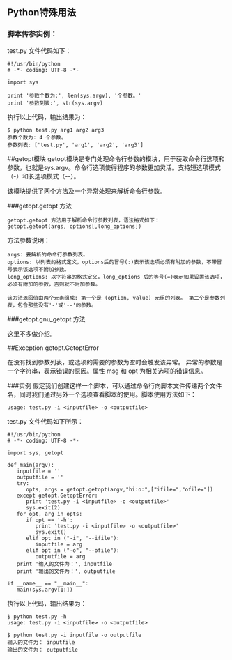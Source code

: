 ## Python特殊用法

### 脚本传参实例：

test.py 文件代码如下：

	#!/usr/bin/python
	# -*- coding: UTF-8 -*-
	
	import sys
	
	print '参数个数为:', len(sys.argv), '个参数。'
	print '参数列表:', str(sys.argv)
执行以上代码，输出结果为：
	
	$ python test.py arg1 arg2 arg3
	参数个数为: 4 个参数。
	参数列表: ['test.py', 'arg1', 'arg2', 'arg3']


##getopt模块
getopt模块是专门处理命令行参数的模块，用于获取命令行选项和参数，也就是sys.argv。命令行选项使得程序的参数更加灵活。支持短选项模式（-）和长选项模式（--）。


该模块提供了两个方法及一个异常处理来解析命令行参数。

###getopt.getopt 方法

	getopt.getopt 方法用于解析命令行参数列表，语法格式如下：
	getopt.getopt(args, options[,long_options])

方法参数说明：

	args: 要解析的命令行参数列表。
	options: 以列表的格式定义，options后的冒号(:)表示该选项必须有附加的参数，不带冒号表示该选项不附加参数。
	long_options: 以字符串的格式定义，long_options 后的等号(=)表示如果设置该选项，必须有附加的参数，否则就不附加参数。

	该方法返回值由两个元素组成: 第一个是 (option, value) 元组的列表。 第二个是参数列表，包含那些没有'-'或'--'的参数。


###getopt.gnu_getopt 方法

这里不多做介绍。

##Exception getopt.GetoptError

在没有找到参数列表，或选项的需要的参数为空时会触发该异常。
异常的参数是一个字符串，表示错误的原因。属性 msg 和 opt 为相关选项的错误信息。

###实例
假定我们创建这样一个脚本，可以通过命令行向脚本文件传递两个文件名，同时我们通过另外一个选项查看脚本的使用。脚本使用方法如下：

	usage: test.py -i <inputfile> -o <outputfile>

test.py 文件代码如下所示：
	
	#!/usr/bin/python
	# -*- coding: UTF-8 -*-
	
	import sys, getopt
	
	def main(argv):
	   inputfile = ''
	   outputfile = ''
	   try:
	      opts, args = getopt.getopt(argv,"hi:o:",["ifile=","ofile="])
	   except getopt.GetoptError:
	      print 'test.py -i <inputfile> -o <outputfile>'
	      sys.exit(2)
	   for opt, arg in opts:
	      if opt == '-h':
	         print 'test.py -i <inputfile> -o <outputfile>'
	         sys.exit()
	      elif opt in ("-i", "--ifile"):
	         inputfile = arg
	      elif opt in ("-o", "--ofile"):
	         outputfile = arg
	   print '输入的文件为：', inputfile
	   print '输出的文件为：', outputfile
	
	if __name__ == "__main__":
	   main(sys.argv[1:])
执行以上代码，输出结果为：

	
	$ python test.py -h
	usage: test.py -i <inputfile> -o <outputfile>
	
	$ python test.py -i inputfile -o outputfile
	输入的文件为： inputfile
	输出的文件为： outputfile